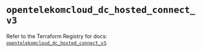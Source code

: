 # `opentelekomcloud_dc_hosted_connect_v3`

Refer to the Terraform Registry for docs: [`opentelekomcloud_dc_hosted_connect_v3`](https://registry.terraform.io/providers/opentelekomcloud/opentelekomcloud/1.36.45/docs/resources/dc_hosted_connect_v3).
